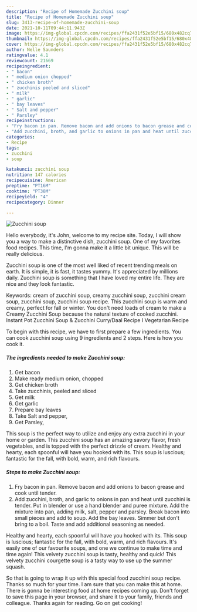 ```yaml
---
description: "Recipe of Homemade Zucchini soup"
title: "Recipe of Homemade Zucchini soup"
slug: 3413-recipe-of-homemade-zucchini-soup
date: 2021-10-11T09:44:11.943Z
image: https://img-global.cpcdn.com/recipes/ffa2431f52e5bf15/680x482cq70/zucchini-soup-recipe-main-photo.jpg
thumbnail: https://img-global.cpcdn.com/recipes/ffa2431f52e5bf15/680x482cq70/zucchini-soup-recipe-main-photo.jpg
cover: https://img-global.cpcdn.com/recipes/ffa2431f52e5bf15/680x482cq70/zucchini-soup-recipe-main-photo.jpg
author: Nelle Saunders
ratingvalue: 4.1
reviewcount: 21669
recipeingredient:
- " bacon"
- " medium onion chopped"
- " chicken broth"
- " zucchinis peeled and sliced"
- " milk"
- " garlic"
- " bay leaves"
- " Salt and pepper"
- " Parsley"
recipeinstructions:
- "Fry bacon in pan. Remove bacon and add onions to bacon grease and cook until tender."
- "Add zucchini, broth, and garlic to onions in pan and heat until zucchini is tender. Put in blender or use a hand blender and puree mixture. Add the mixture into pan, adding milk, salt, pepper and parsley. Break bacon into small pieces and add to soup. Add the bay leaves. Simmer but don&#39;t bring to a boil. Taste and add additional seasoning as needed."
categories:
- Recipe
tags:
- zucchini
- soup

katakunci: zucchini soup 
nutrition: 147 calories
recipecuisine: American
preptime: "PT16M"
cooktime: "PT38M"
recipeyield: "4"
recipecategory: Dinner

---
```



![Zucchini soup](https://img-global.cpcdn.com/recipes/ffa2431f52e5bf15/680x482cq70/zucchini-soup-recipe-main-photo.jpg)

Hello everybody, it's John, welcome to my recipe site. Today, I will show you a way to make a distinctive dish, zucchini soup. One of my favorites food recipes. This time, I'm gonna make it a little bit unique. This will be really delicious.

Zucchini soup is one of the most well liked of recent trending meals on earth. It is simple, it is fast, it tastes yummy. It's appreciated by millions daily. Zucchini soup is something that I have loved my entire life. They are nice and they look fantastic.

Keywords: cream of zucchini soup, creamy zucchini soup, zucchini cream soup, zucchini soup, zucchini soup recipe. This zucchini soup is warm and creamy, perfect for fall or winter. You don&#39;t need loads of cream to make a Creamy Zucchini Soup because the natural texture of cooked zucchini. Instant Pot Zucchini Soup &amp; Zucchini Curry/Daal Recipe I Vegetarian Recipe


To begin with this recipe, we have to first prepare a few ingredients. You can cook zucchini soup using 9 ingredients and 2 steps. Here is how you cook it.

<!--inarticleads1-->

##### The ingredients needed to make Zucchini soup:

1. Get  bacon
1. Make ready  medium onion, chopped
1. Get  chicken broth
1. Take  zucchinis, peeled and sliced
1. Get  milk
1. Get  garlic
1. Prepare  bay leaves
1. Take  Salt and pepper,
1. Get  Parsley,


This soup is the perfect way to utilize and enjoy any extra zucchini in your home or garden. This zucchini soup has an amazing savory flavor, fresh vegetables, and is topped with the perfect drizzle of cream. Healthy and hearty, each spoonful will have you hooked with its. This soup is luscious; fantastic for the fall, with bold, warm, and rich flavours. 

<!--inarticleads2-->

##### Steps to make Zucchini soup:

1. Fry bacon in pan. Remove bacon and add onions to bacon grease and cook until tender.
1. Add zucchini, broth, and garlic to onions in pan and heat until zucchini is tender. Put in blender or use a hand blender and puree mixture. Add the mixture into pan, adding milk, salt, pepper and parsley. Break bacon into small pieces and add to soup. Add the bay leaves. Simmer but don&#39;t bring to a boil. Taste and add additional seasoning as needed.


Healthy and hearty, each spoonful will have you hooked with its. This soup is luscious; fantastic for the fall, with bold, warm, and rich flavours. It&#39;s easily one of our favourite soups, and one we continue to make time and time again! This velvety zucchini soup is tasty, healthy and quick! This velvety zucchini courgette soup is a tasty way to use up the summer squash. 

So that is going to wrap it up with this special food zucchini soup recipe. Thanks so much for your time. I am sure that you can make this at home. There is gonna be interesting food at home recipes coming up. Don't forget to save this page in your browser, and share it to your family, friends and colleague. Thanks again for reading. Go on get cooking!

